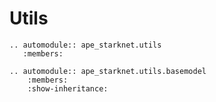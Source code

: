 # Utils

```{eval-rst}
.. automodule:: ape_starknet.utils
   :members:
```

```{eval-rst}
.. automodule:: ape_starknet.utils.basemodel
    :members:
    :show-inheritance:
```
